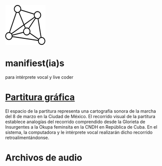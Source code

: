 ![red](https://github.com/MarianneTeixido/manifiestas/blob/main/img/icon2.png) 

# manifiest(ia)s

para intérprete vocal y live coder


# [Partitura gráfica](pdf/mnfts-scr.pdf)

El espacio de la partitura representa una cartografía sonora de la marcha del 8 de marzo en la Ciudad de México. El recorrido visual de la partitura establece analogías  del recorrido comprendido desde la Glorieta de Insurgentes a la Okupa feminsita en la CNDH en República de Cuba.  En el sistema, la computadora y le intérprete vocal realizarán dicho recorrido retroalimentándonse. 

# Archivos de audio



